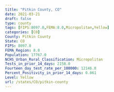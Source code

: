 ```yaml
---
title: "Pitkin County, CO"
date: 2021-03-21
draft: false
type: county
tags: [FIPS:8097.0,FEMA:8.0,Micropolitan,Yellow]
categories: [CO]
County: Pitkin County
State: CO
FIPS: 8097.0
FEMA_Region: 8.0
Population: 17767.0
NCHS_Urban_Rural_Classification: Micropolitan
Tests_in_prior_14_days: 2158.0
Fourteen_day_test_rate_per_100000: 12146.0
Percent_Positivity_in_prior_14_days: 0.061
Level: Yellow
url: /states/CO/pitkin-county
---
```



